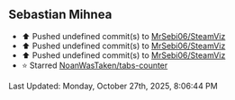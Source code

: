 <h2>Sebastian Mihnea</h2>

<!--RECENT_ACTIVITY:start-->
- ⬆️ Pushed undefined commit(s) to [MrSebi06/SteamViz](https://github.com/MrSebi06/SteamViz)<br>
- ⬆️ Pushed undefined commit(s) to [MrSebi06/SteamViz](https://github.com/MrSebi06/SteamViz)<br>
- ⬆️ Pushed undefined commit(s) to [MrSebi06/SteamViz](https://github.com/MrSebi06/SteamViz)<br>
- ⭐ Starred [NoanWasTaken/tabs-counter](https://github.com/NoanWasTaken/tabs-counter)<br>
<!--RECENT_ACTIVITY:end-->
<!--RECENT_ACTIVITY:last_update-->
Last Updated: Monday, October 27th, 2025, 8:06:44 PM
<!--RECENT_ACTIVITY:last_update_end-->

<!---LOL-STATS-START-HERE--->
<!---LOL-STATS-END-HERE--->
